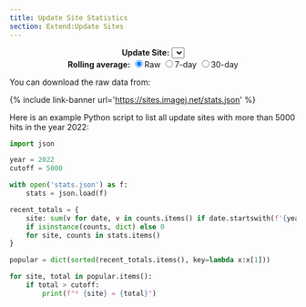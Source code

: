```yaml
---
title: Update Site Statistics
section: Extend:Update Sites
---
```


<div id="controls" style="left: auto; right: auto; text-align: center">
<b>Update Site:</b> <select id="site" onchange="updateChart()"></select>
<br>
<b>Rolling average:</b>
<input type="radio" id="daily" name="mode" value="daily" checked onchange="updateChart()"><label for="daily">Raw</label>
<input type="radio" id="weekly" name="mode" value="weekly" onchange="updateChart()"><label for="weekly">7-day</label>
<input type="radio" id="monthly" name="mode" value="monthly" onchange="updateChart()"><label for="monthly">30-day</label>
</div>

<div id="stats-chart" style="width: 100%;"></div>
<script type="text/javascript">
  function updateChart() {
    var site = document.getElementById('site').value;
    var data = [];
    for (var ds in window.siteStats[site]) {
      data.push([new Date(ds), window.siteStats[site][ds]])
    }
    var days = 1;
    if (document.getElementById('weekly').checked) days = 7;
    else if (document.getElementById('monthly').checked) days = 30;
    new Dygraph(
      document.getElementById("stats-chart"),
      data,
      { rollPeriod: days }
    );
  }
  fetch('https://sites.imagej.net/stats.json')
    .then(response => response.json())
    .then(json => {
      window.siteStats = json;
      // Sort site names.
      var siteNames = []
      for (var site in json) siteNames.push(site);
      siteNames.pop(); // remove '_until'
      siteNames.sort();

      // Add sites as options to dropdown list.
      var siteSelect = document.getElementById('site');
      for (var i in siteNames) {
        var siteOption = new Option();
        siteOption.value = siteOption.innerHTML = siteNames[i];
        if (siteNames[i] === 'Java-8') siteOption.selected = true;
        siteSelect.appendChild(siteOption);
      }

      updateChart();
    });
</script>

You can download the raw data from:

{% include link-banner url='https://sites.imagej.net/stats.json' %}

Here is an example Python script to list all update sites with more than 5000 hits in the year 2022:

```python
import json

year = 2022
cutoff = 5000

with open('stats.json') as f:
    stats = json.load(f)

recent_totals = {
    site: sum(v for date, v in counts.items() if date.startswith(f'{year}-'))
    if isinstance(counts, dict) else 0
    for site, counts in stats.items()
}

popular = dict(sorted(recent_totals.items(), key=lambda x:x[1]))

for site, total in popular.items():
    if total > cutoff:
        print(f"* {site} = {total}")
```
